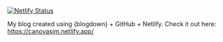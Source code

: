 [![Netlify Status](https://api.netlify.com/api/v1/badges/a430747c-776c-4d8d-b069-38069fba28ae/deploy-status)](https://app.netlify.com/sites/canovasjm/deploys)

My blog created using {blogdown} + GitHub + Netlify. Check it out here: https://canovasjm.netlify.app/

